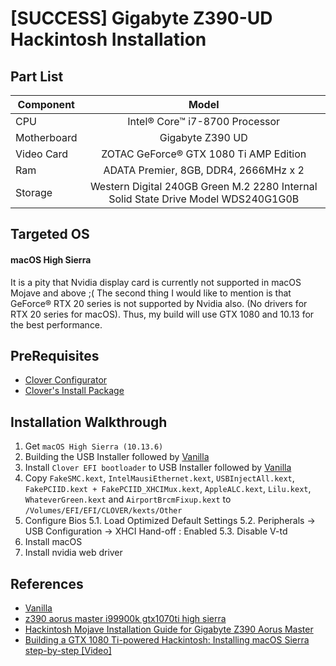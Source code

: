 # [SUCCESS] Gigabyte Z390-UD Hackintosh Installation

## Part List
| Component     | Model         | 
| ------------- |:-------------:| 
| CPU           | Intel® Core™ i7-8700 Processor | 
| Motherboard      | Gigabyte Z390 UD      |   
| Video Card | ZOTAC GeForce® GTX 1080 Ti AMP Edition      | 
| Ram | ADATA Premier, 8GB, DDR4, 2666MHz x 2 |
| Storage | Western Digital 240GB Green M.2 2280 Internal Solid State Drive Model WDS240G1G0B  |

## Targeted OS
#### macOS High Sierra
It is a pity that Nvidia display card is currently not supported in macOS Mojave and above ;( The second thing I would like to mention is that GeForce® RTX 20 series is not supported by Nvidia also. (No drivers for RTX 20 series for macOS). Thus, my build will use GTX 1080 and 10.13 for the best performance.

## PreRequisites
- [Clover Configurator](https://mackie100projects.altervista.org/download-clover-configurator/)
- [Clover's Install Package](http://mackie100projects.altervista.org/download-clover-configurator/)

## Installation Walkthrough
1. Get `macOS High Sierra (10.13.6)`
2. Building the USB Installer followed by [Vanilla](https://hackintosh.gitbook.io/-r-hackintosh-vanilla-desktop-guide/building-the-usb-installer)
3. Install `Clover EFI bootloader` to USB Installer followed by [Vanilla](https://hackintosh.gitbook.io/-r-hackintosh-vanilla-desktop-guide/clover-setup)
4. Copy `FakeSMC.kext`, `IntelMausiEthernet.kext`, `USBInjectAll.kext`, `FakePCIID.kext + FakePCIID_XHCIMux.kext`, `AppleALC.kext`, `Lilu.kext`, `WhateverGreen.kext` and `AirportBrcmFixup.kext` to `/Volumes/EFI/EFI/CLOVER/kexts/Other`
5. Configure Bios
5.1. Load Optimized Default Settings
5.2. Peripherals → USB Configuration → XHCI Hand-off : Enabled
5.3. Disable V-td
6. Install macOS
7. Install nvidia web driver

## References
- [Vanilla](https://hackintosh.gitbook.io/-r-hackintosh-vanilla-desktop-guide/)
- [z390 aorus master i99900k gtx1070ti high sierra](https://www.reddit.com/r/hackintosh/comments/a4obvs/z390_aorus_master_i99900k_gtx1070ti_high_sierra/)
- [Hackintosh Mojave Installation Guide for Gigabyte Z390 Aorus Master](https://github.com/cmer/gigabyte-z390-aorus-master-hackintosh)
- [Building a GTX 1080 Ti-powered Hackintosh: Installing macOS Sierra step-by-step [Video]](https://9to5mac.com/2017/04/28/building-a-gtx-1080-ti-powered-hackintosh-installing-macos-sierra-step-by-step-video/)
